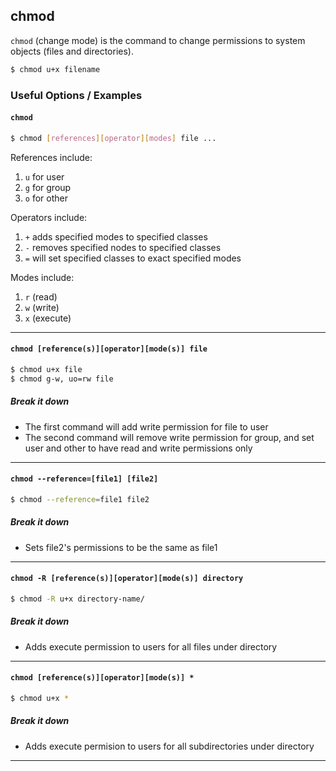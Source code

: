 ---
---

chmod
-------
<!--TODO: Add documentation for this command by submitting a pull request.-->
<!-- one line explanation would go here -->
`chmod` (change mode) is the command to change permissions to system objects (files and directories).

<!-- minimal example -->
~~~ bash
$ chmod u+x filename
~~~


<!--more-->

### Useful Options / Examples

#### `chmod`

~~~bash
$ chmod [references][operator][modes] file ...
~~~

References include:

1. `u` for user
2. `g` for group
3. `o` for other
 
Operators include:

1. `+` adds specified modes to specified classes
2. `-` removes specified nodes to specified classes
3. `=` will set specified classes to exact specified modes

Modes include:

1. `r` (read)
2. `w` (write)
3. `x` (execute)

----

#### `chmod [reference(s)][operator][mode(s)] file`

~~~bash
$ chmod u+x file 
$ chmod g-w, uo=rw file 
~~~

##### Break it down

* The first command will add write permission for file to user
* The second command will remove write permission for group, and set user and other to have read and write permissions only

----

#### `chmod --reference=[file1] [file2]`

~~~bash
$ chmod --reference=file1 file2 
~~~

##### Break it down

* Sets file2's permissions to be the same as file1

----

#### `chmod -R [reference(s)][operator][mode(s)] directory`

~~~bash
$ chmod -R u+x directory-name/
~~~

##### Break it down

* Adds execute permission to users for all files under directory 

----

#### `chmod [reference(s)][operator][mode(s)] *`

~~~bash
$ chmod u+x *
~~~

##### Break it down

* Adds execute permision to users for all subdirectories under directory

----

